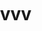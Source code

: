 # vvv<html lang="en">

<head>
  <meta charset="UTF-8">
  <meta name="viewport" content="width=device-width, initial-scale=1.0">
  <meta http-equiv="X-UA-Compatible" content="ie=edge">
  <title>Where is Toto?</title>

  <style>
    html,
    body,
    #game-container {
      margin: 0;
      padding: 0;
    }
    #game-container {
      min-width: 100vw;
      min-height: 100vh;
      display: flex;
      align-items: center;
      justify-content: center;
    }
    #game-container>canvas {
      border-radius: 5px;
    }
  </style>
</head>

<body>
  <div id="game-container"></div>

  <script src="//cdn.jsdelivr.net/gh/photonstorm/phaser@3.12.0-beta2/dist/phaser.min.js"></script>
  <script src="//cdn.jsdelivr.net/npm/phaser-matter-collision-plugin"></script>
  <script src="./js/index.js" type="module"></script>
  <script src="https://github.com/liabru/matter-js/releases/download/0.10.0/matter.js"></script>
</body>

</html>
